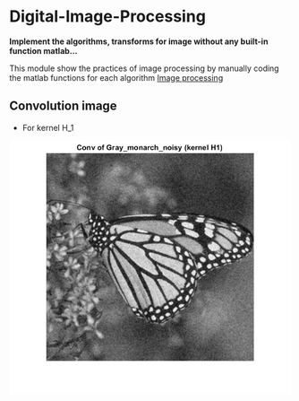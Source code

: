 # Digital-Image-Processing
**Implement the algorithms, transforms for image without any built-in function matlab...**

This module show the practices of image processing by manually coding the matlab functions for each algorithm [Image processing](https://github.com/trungpx/Digital-Image-Processing/)
## Convolution image
* For kernel H_1

![Convolution image using a kernel|20x20](https://github.com/trungpx/Digital-Image-Processing/blob/master/Result%20images/Convolution-K1.png)
